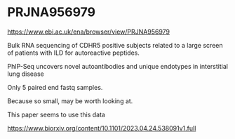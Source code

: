 
#	PRJNA956979

https://www.ebi.ac.uk/ena/browser/view/PRJNA956979


Bulk RNA sequencing of CDHR5 positive subjects related to a large screen of patients with ILD for autoreactive peptides.



PhIP-Seq uncovers novel autoantibodies and unique endotypes in interstitial lung disease



Only 5 paired end fastq samples.



Because so small, may be worth looking at.




This paper seems to use this data

https://www.biorxiv.org/content/10.1101/2023.04.24.538091v1.full


